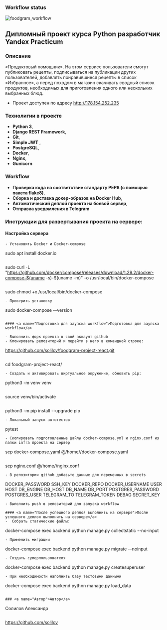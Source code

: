### Workflow status
![foodgram_workflow](https://github.com/solilov/foodgram-project-react/actions/workflows/foodgram_workflow.yml/badge.svg)

## Дипломный проект курса Python разработчик Yandex Practicum

### <a name="Описание_проекта">Описание</a>

 «Продуктовый помощник». На этом сервисе пользователи смогут публиковать рецепты, подписываться на публикации других пользователей, добавлять понравившиеся рецепты в список «Избранное», а перед походом в магазин скачивать сводный список продуктов, необходимых для приготовления одного или нескольких выбранных блюд.

 - Проект доступен по адресу http://178.154.252.235


### <a name="Технолигии в проекте">Технолигии в проекте</a>

- **Python 3**,
- **Django REST Framework**, 
- **Git**, 
- **Simple JWT** ,
- **PostgreSQL**,
- **Docker**, 
- **Nginx**,
- **Gunicorn**

### <a name="Workflow">Workflow</a>

- **Проверка кода на соответствие стандарту PEP8 (с помощью пакета flake8)**,
- **Сборка и доставка докер-образов на Docker Hub**,
- **Автоматический деплой проекта на боевой сервер**,
- **Отправка уведомления в Telegram**


### <a name="Инструкции для развертывания проекта на сервере">Инструкции для развертывания проекта на сервере:</a>

#### <a name="Настройка сервера">Настройка сервера</a>
```
- Установить Docker и Docker-compose
```
sudo apt install docker.io
```
```
sudo curl -L "https://github.com/docker/compose/releases/download/1.29.2/docker-compose-$(uname -s)-$(uname -m)" -o /usr/local/bin/docker-compose
```
```
sudo chmod +x /usr/local/bin/docker-compose
```
- Проверить установку 
```
sudo  docker-compose --version
```

#### <a name="Подготовка для заупска workflow">Подготовка для заупска workflow</a>

- Выполнить форк проекта в свой аккаунт github
- Клонировать репозиторий и перейти в него в командной строке:
```
https://github.com/solilov/foodgram-project-react.git
```
```
cd foodgram-project-react/
```
- Cоздать и активировать виртуальное окружение, обновить pip:
```
python3 -m venv venv
```
```
source venv/bin/activate
```
```
python3 -m pip install --upgrade pip
```
- Локальный запуск автотестов
```
pytest
```
- Скопировать подготовленные файлы docker-compose.yml и nginx.conf из папки infra проекта на сервер
```
scp docker-compose.yaml <username>@<host>/home/<username>/docker-compose.yaml
```
```
scp nginx.conf <username>@<host>/home/<username>/nginx.conf
```
- В репозитории github добавьте данные для переменных в secrets
```
DOCKER_PASSWORD
SSH_KEY
DOCKER_REPO
DOCKER_USERNAME
USER
HOST
DB_ENGINE
DB_HOST
DB_NAME
DB_PORT
POSTGRES_PASSWORD
POSTGRES_USER
TELEGRAM_TO
TELEGRAM_TOKEN
DEBAG
SECRET_KEY
```
- Выполнить push в репозиторий для запуска workflow

#### <a name="После успешного деплоя выполнить на сервере">После успешного деплоя выполнить на сервере</a>
-  Собрать статические файлы:
```
  docker-compose exec backend python manage.py collectstatic --no-input
```
- Применить миграции
```
  docker-compose exec backend python manage.py migrate --noinput
```
- Создать суперпользователя
```
  docker-compose exec backend python manage.py createsuperuser
```
- При необходимости наполнить базу тестовыми данными
```
 docker-compose exec backend python manage.py load_data 
```

### <a name="Автор">Автор</a>
```
Солилов Александр
```
```
https://github.com/solilov
```